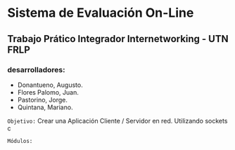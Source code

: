 #  Sistema de Evaluación On-Line 

##  Trabajo Prático Integrador Internetworking - UTN FRLP
 
### desarrolladores: 

* Donantueno, Augusto.
* Flores Palomo, Juan.
* Pastorino, Jorge.
* Quintana, Mariano.

`Objetivo:`  Crear una Aplicación Cliente / Servidor en red. Utilizando sockets c

`Módulos:`

 
